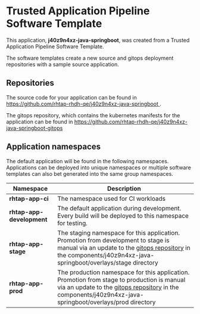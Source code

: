 # Trusted Application Pipeline Software Template

This application, **j40z9n4xz-java-springboot**, was created from a Trusted Application Pipeline Software Template.

The software templates create a new source and gitops deployment repositories with a sample source application. 

## Repositories

The source code for your application can be found in [https://github.com/rhtap-rhdh-qe/j40z9n4xz-java-springboot ](https://github.com/rhtap-rhdh-qe/j40z9n4xz-java-springboot ).
 
The gitops repository, which contains the kubernetes manifests for the application can be found in 
[https://github.com/rhtap-rhdh-qe/j40z9n4xz-java-springboot-gitops ](https://github.com/rhtap-rhdh-qe/j40z9n4xz-java-springboot-gitops ) 

## Application namespaces 

The default application will be found in the following namespaces. Applications can be deployed into unique namespaces or multiple software templates can also bet generated into the same group namespaces.  

|  Namespace   |  Description   |  
| -------- | -------- |
| **rhtap-app-ci** | The namespace used for CI workloads |
| **rhtap-app-development** | The default application during development. Every build will be deployed to this namespace for testing. |
| **rhtap-app-stage** | The staging namespace for this application. Promotion from development to stage is manual via an update to the [gitops repository](https://github.com/rhtap-rhdh-qe/j40z9n4xz-java-springboot-gitops ) in the components/j40z9n4xz-java-springboot/overlays/stage directory |
| **rhtap-app-prod** | The production namespace for this application. Promotion from stage to production is manual via an update to the [gitops repository](https://github.com/rhtap-rhdh-qe/j40z9n4xz-java-springboot-gitops ) in the components/j40z9n4xz-java-springboot/overlays/prod directory |